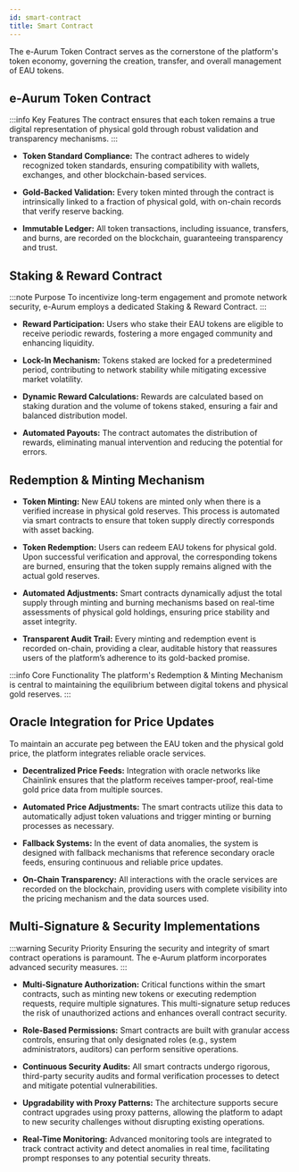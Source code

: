 ```yaml
---
id: smart-contract
title: Smart Contract
---
```



The e-Aurum Token Contract serves as the cornerstone of the platform's token economy, governing the creation, transfer, and overall management of EAU tokens.


## e-Aurum Token Contract 

:::info Key Features
The contract ensures that each token remains a true digital representation of physical gold through robust validation and transparency mechanisms.
:::

- **Token Standard Compliance:** The contract adheres to widely recognized token standards, ensuring compatibility with wallets, exchanges, and other blockchain-based services. 

- **Gold-Backed Validation:** Every token minted through the contract is intrinsically linked to a fraction of physical gold, with on-chain records that verify reserve backing. 

- **Immutable Ledger:** All token transactions, including issuance, transfers, and burns, are recorded on the blockchain, guaranteeing transparency and trust. 

## Staking & Reward Contract 

:::note Purpose
To incentivize long-term engagement and promote network security, e-Aurum employs a dedicated Staking & Reward Contract.
:::

- **Reward Participation:** Users who stake their EAU tokens are eligible to receive periodic rewards, fostering a more engaged community and enhancing liquidity. 

- **Lock-In Mechanism:** Tokens staked are locked for a predetermined period, contributing to network stability while mitigating excessive market volatility. 

- **Dynamic Reward Calculations:** Rewards are calculated based on staking duration and the volume of tokens staked, ensuring a fair and balanced distribution model. 

- **Automated Payouts:** The contract automates the distribution of rewards, eliminating manual intervention and reducing the potential for errors. 

## Redemption & Minting Mechanism 


- **Token Minting:** New EAU tokens are minted only when there is a verified increase in physical gold reserves. This process is automated via smart contracts to ensure that token supply directly corresponds with asset backing. 

- **Token Redemption:** Users can redeem EAU tokens for physical gold. Upon successful verification and approval, the corresponding tokens are burned, ensuring that the token supply remains aligned with the actual gold reserves. 

- **Automated Adjustments:** Smart contracts dynamically adjust the total supply through minting and burning mechanisms based on real-time assessments of physical gold holdings, ensuring price stability and asset integrity. 

- **Transparent Audit Trail:** Every minting and redemption event is recorded on-chain, providing a clear, auditable history that reassures users of the platform’s adherence to its gold-backed promise. 

:::info Core Functionality
The platform's Redemption & Minting Mechanism is central to maintaining the equilibrium between digital tokens and physical gold reserves.
:::
## Oracle Integration for Price Updates 


To maintain an accurate peg between the EAU token and the physical gold price, the platform integrates reliable oracle services.


- **Decentralized Price Feeds:** Integration with oracle networks like Chainlink ensures that the platform receives tamper-proof, real-time gold price data from multiple sources. 

- **Automated Price Adjustments:** The smart contracts utilize this data to automatically adjust token valuations and trigger minting or burning processes as necessary. 

- **Fallback Systems:** In the event of data anomalies, the system is designed with fallback mechanisms that reference secondary oracle feeds, ensuring continuous and reliable price updates. 

- **On-Chain Transparency:** All interactions with the oracle services are recorded on the blockchain, providing users with complete visibility into the pricing mechanism and the data sources used. 

## Multi-Signature & Security Implementations 

:::warning Security Priority
Ensuring the security and integrity of smart contract operations is paramount. The e-Aurum platform incorporates advanced security measures.
:::

- **Multi-Signature Authorization:** Critical functions within the smart contracts, such as minting new tokens or executing redemption requests, require multiple signatures. This multi-signature setup reduces the risk of unauthorized actions and enhances overall contract security. 

- **Role-Based Permissions:** Smart contracts are built with granular access controls, ensuring that only designated roles (e.g., system administrators, auditors) can perform sensitive operations. 

- **Continuous Security Audits:** All smart contracts undergo rigorous, third-party security audits and formal verification processes to detect and mitigate potential vulnerabilities. 

- **Upgradability with Proxy Patterns:** The architecture supports secure contract upgrades using proxy patterns, allowing the platform to adapt to new security challenges without disrupting existing operations. 

- **Real-Time Monitoring:** Advanced monitoring tools are integrated to track contract activity and detect anomalies in real time, facilitating prompt responses to any potential security threats. 